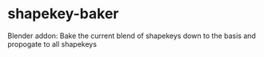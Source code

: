 # shapekey-baker
Blender addon: Bake the current blend of shapekeys down to the basis and propogate to all shapekeys
